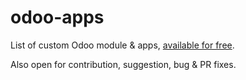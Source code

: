 # odoo-apps
List of custom Odoo module &amp; apps, [available for free](https://apps.odoo.com/apps/modules/browse?search=altela).

Also open for contribution, suggestion, bug & PR fixes.
